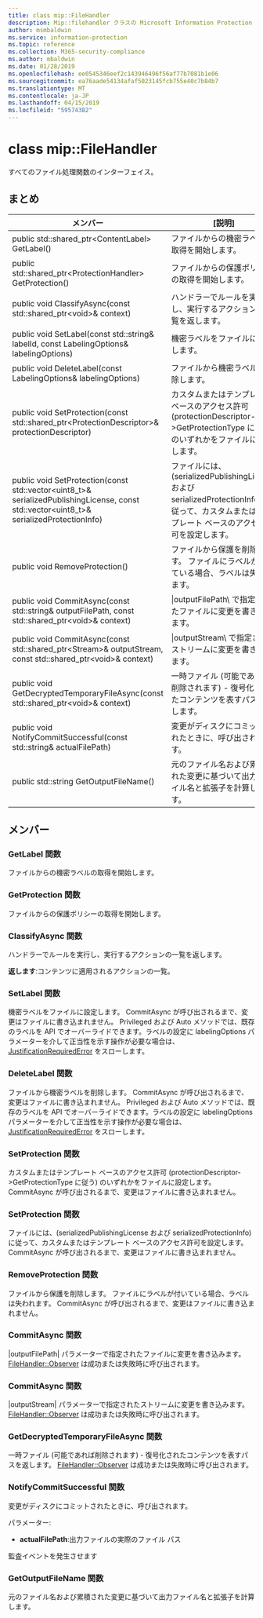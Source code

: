 ```yaml
---
title: class mip::FileHandler
description: Mip::filehandler クラスの Microsoft Information Protection (MIP) SDK について説明します。
author: msmbaldwin
ms.service: information-protection
ms.topic: reference
ms.collection: M365-security-compliance
ms.author: mbaldwin
ms.date: 01/28/2019
ms.openlocfilehash: ee0545346eef2c143946496f56af77b7081b1e06
ms.sourcegitcommit: ea76aade54134afaf5023145fcb755e40c7b84b7
ms.translationtype: MT
ms.contentlocale: ja-JP
ms.lasthandoff: 04/15/2019
ms.locfileid: "59574382"
---
```

# <a name="class-mipfilehandler"></a>class mip::FileHandler 
すべてのファイル処理関数のインターフェイス。
  
## <a name="summary"></a>まとめ
 メンバー                        | [説明]                                
--------------------------------|---------------------------------------------
public std::shared_ptr\<ContentLabel\> GetLabel()  |  ファイルからの機密ラベルの取得を開始します。
public std::shared_ptr\<ProtectionHandler\> GetProtection()  |  ファイルからの保護ポリシーの取得を開始します。
public void ClassifyAsync(const std::shared_ptr\<void\>& context)  |  ハンドラーでルールを実行し、実行するアクションの一覧を返します。
public void SetLabel(const std::string& labelId, const LabelingOptions& labelingOptions)  |  機密ラベルをファイルに設定します。
public void DeleteLabel(const LabelingOptions& labelingOptions)  |  ファイルから機密ラベルを削除します。
public void SetProtection(const std::shared_ptr\<ProtectionDescriptor\>& protectionDescriptor)  |  カスタムまたはテンプレート ベースのアクセス許可 (protectionDescriptor->GetProtectionType に従う) のいずれかをファイルに設定します。
public void SetProtection(const std::vector\<uint8_t\>& serializedPublishingLicense, const std::vector\<uint8_t\>& serializedProtectionInfo)  |  ファイルには、(serializedPublishingLicense および serializedProtectionInfo) に従って、カスタムまたはテンプレート ベースのアクセス許可を設定します。
public void RemoveProtection()  |  ファイルから保護を削除します。 ファイルにラベルが付いている場合、ラベルは失われます。
public void CommitAsync(const std::string& outputFilePath, const std::shared_ptr\<void\>& context) | \|outputFilePath\ で指定されたファイルに変更を書き込みます。 |  パラメーターを使用して指定します。
public void CommitAsync(const std::shared_ptr\<Stream\>& outputStream, const std::shared_ptr\<void\>& context) | \|outputStream\ で指定されたストリームに変更を書き込みます。 |  パラメーターを使用して指定します。
public void GetDecryptedTemporaryFileAsync(const std::shared_ptr\<void\>& context)  |  一時ファイル (可能であれば削除されます) - 復号化されたコンテンツを表すパスを返します。
public void NotifyCommitSuccessful(const std::string& actualFilePath)  |  変更がディスクにコミットされたときに、呼び出されます。
public std::string GetOutputFileName()  |  元のファイル名および累積された変更に基づいて出力ファイル名と拡張子を計算します。
  
## <a name="members"></a>メンバー
  
### <a name="getlabel-function"></a>GetLabel 関数
ファイルからの機密ラベルの取得を開始します。
  
### <a name="getprotection-function"></a>GetProtection 関数
ファイルからの保護ポリシーの取得を開始します。
  
### <a name="classifyasync-function"></a>ClassifyAsync 関数
ハンドラーでルールを実行し、実行するアクションの一覧を返します。

  
**返します**:コンテンツに適用されるアクションの一覧。
  
### <a name="setlabel-function"></a>SetLabel 関数
機密ラベルをファイルに設定します。
CommitAsync が呼び出されるまで、変更はファイルに書き込まれません。 Privileged および Auto メソッドでは、既存のラベルを API でオーバーライドできます。ラベルの設定に labelingOptions パラメーターを介して正当性を示す操作が必要な場合は、[JustificationRequiredError](class_mip_justificationrequirederror.md) をスローします。
  
### <a name="deletelabel-function"></a>DeleteLabel 関数
ファイルから機密ラベルを削除します。
CommitAsync が呼び出されるまで、変更はファイルに書き込まれません。 Privileged および Auto メソッドでは、既存のラベルを API でオーバーライドできます。ラベルの設定に labelingOptions パラメーターを介して正当性を示す操作が必要な場合は、[JustificationRequiredError](class_mip_justificationrequirederror.md) をスローします。
  
### <a name="setprotection-function"></a>SetProtection 関数
カスタムまたはテンプレート ベースのアクセス許可 (protectionDescriptor->GetProtectionType に従う) のいずれかをファイルに設定します。
CommitAsync が呼び出されるまで、変更はファイルに書き込まれません。
  
### <a name="setprotection-function"></a>SetProtection 関数
ファイルには、(serializedPublishingLicense および serializedProtectionInfo) に従って、カスタムまたはテンプレート ベースのアクセス許可を設定します。
CommitAsync が呼び出されるまで、変更はファイルに書き込まれません。
  
### <a name="removeprotection-function"></a>RemoveProtection 関数
ファイルから保護を削除します。 ファイルにラベルが付いている場合、ラベルは失われます。
CommitAsync が呼び出されるまで、変更はファイルに書き込まれません。
  
### <a name="commitasync-function"></a>CommitAsync 関数
|outputFilePath| パラメーターで指定されたファイルに変更を書き込みます。
[FileHandler::Observer](class_mip_filehandler_observer.md) は成功または失敗時に呼び出されます。
  
### <a name="commitasync-function"></a>CommitAsync 関数
|outputStream| パラメーターで指定されたストリームに変更を書き込みます。
[FileHandler::Observer](class_mip_filehandler_observer.md) は成功または失敗時に呼び出されます。
  
### <a name="getdecryptedtemporaryfileasync-function"></a>GetDecryptedTemporaryFileAsync 関数
一時ファイル (可能であれば削除されます) - 復号化されたコンテンツを表すパスを返します。
[FileHandler::Observer](class_mip_filehandler_observer.md) は成功または失敗時に呼び出されます。
  
### <a name="notifycommitsuccessful-function"></a>NotifyCommitSuccessful 関数
変更がディスクにコミットされたときに、呼び出されます。

パラメーター:  
* **actualFilePath**:出力ファイルの実際のファイル パス 


監査イベントを発生させます
  
### <a name="getoutputfilename-function"></a>GetOutputFileName 関数
元のファイル名および累積された変更に基づいて出力ファイル名と拡張子を計算します。